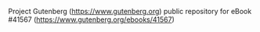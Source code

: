 Project Gutenberg (https://www.gutenberg.org) public repository for eBook #41567 (https://www.gutenberg.org/ebooks/41567)
